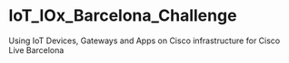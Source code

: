 # IoT_IOx_Barcelona_Challenge
Using IoT Devices, Gateways and Apps on Cisco infrastructure for Cisco Live Barcelona
